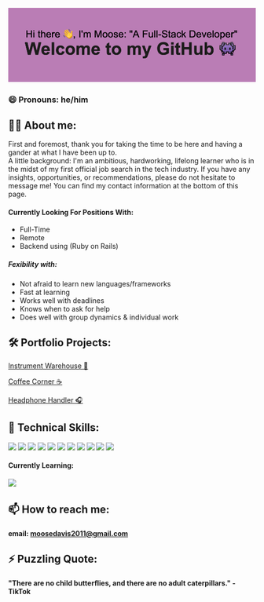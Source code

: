 ![doosemavis/header](https://github.com/doosemavis/doosemavis/blob/main/header.png?raw=true)

### 😄 Pronouns: he/him

## 💁‍♂️ About me: 

First and foremost, thank you for taking the time to be here and having a gander at what I have been up to.  
A little background: I'm an ambitious, hardworking, lifelong learner who is in the midst of my first official job search in the tech industry.  If you have any insights, opportunities, or recommendations, please do not hesitate to message me!  You can find my contact information at the bottom of this page.  


#### Currently Looking For Positions With: 
* Full-Time
* Remote
* Backend using (Ruby on Rails)

##### Fexibility with: 
* Not afraid to learn new languages/frameworks 
* Fast at learning
* Works well with deadlines
* Knows when to ask for help
* Does well with group dynamics & individual work



## 🛠 Portfolio Projects: 
 [Instrument Warehouse 🎹](https://github.com/doosemavis/instrument_warehouse)

 [Coffee Corner ☕️](https://github.com/doosemavis/coffee_corner)

 [Headphone Handler 🎧](https://github.com/doosemavis/headphone_handler)


## 👾 Technical Skills: 
![](https://img.shields.io/badge/Ruby-critical?style=for-the-badge&logo=ruby&logoColor=white&color=CC342D)
![](https://img.shields.io/badge/Sinatra-critical?style=for-the-badge&logo=ruby&logoColor=white&color=CC342D)
![](https://img.shields.io/badge/Ruby_on_Rails-critical?style=for-the-badge&logo=ruby-on-rails&logoColor=white&color=CC342D)
![](https://img.shields.io/badge/ActiveRecord-critical?style=for-the-badge&logo=ruby-on-rails&logoColo=white&color=CC342D)
![](https://img.shields.io/badge/SQLite-informational?style=for-the-badge&logo=sqlite&logoColor=white&color=003B57)
![](https://img.shields.io/badge/PostgreSQL-informational?style=for-the-badge&logo=postgresql&logoColor=white&color=336791)
![](https://img.shields.io/badge/JavaScript-yellow?style=for-the-badge&logo=javascript&logoColor=white&color=F7DF1E)
![](https://img.shields.io/badge/React.js-blue?style=for-the-badge&logo=react&logoColor=white&color=61DAFB)
![](https://img.shields.io/badge/Redux-purple?style=for-the-badge&logo=redux&logoColor=white&color=764ABC)
![](https://img.shields.io/badge/Git-orange?style=for-the-badge&logo=git&logoColor=white&color=F05032)
![](https://img.shields.io/badge/GitHub-black?style=for-the-badge&logo=github&logoColor=white&color=181717)

  
  #### Currently Learning: 
  ![](https://img.shields.io/badge/-Golang-blue?style=for-the-badge&logo=go&logoColor=white&color=00ADD8)


## 📫 How to reach me: 
#### email: moosedavis2011@gmail.com



## ⚡ Puzzling Quote: 
#### "There are no child butterflies, and there are no adult caterpillars." - TikTok

